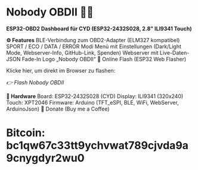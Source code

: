 # Nobody OBDII 🚗🔥



**ESP32-OBD2 Dashboard für CYD (ESP32-2432S028, 2.8" ILI9341 Touch)**

**⚙️ Features**
BLE-Verbindung zum OBD2-Adapter (ELM327 kompatibel)
SPORT / ECO / DATA / ERROR Modi
Menü mit Einstellungen (Dark/Light Mode, Webserver-Info, GitHub-Link, Spenden)
Webserver mit Live-Daten-JSON
Fade-In Logo „Nobody OBDII“
🚀 Online Flash (ESP32 Web Flasher)



Klicke hier, um direkt im Browser zu flashen:




*👉 Flash Nobody OBDII*

**🔧 Hardware**
Board: ESP32-2432S028 (CYD)
Display: ILI9341 (320x240)
Touch: XPT2046
Firmware: Arduino (TFT_eSPI, BLE, WiFi, WebServer, ArduinoJson)
🧡 Donate (Buy me a Coffee)



# Bitcoin: bc1qw67c33tt9ychvwat789cjvda9a9cnygdyr2wu0
